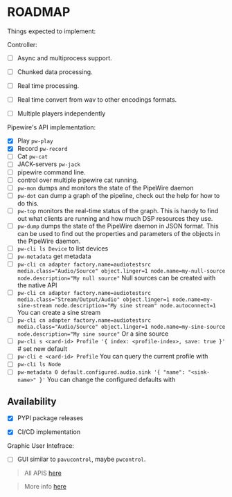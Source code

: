 # ROADMAP

Things expected to implement:

Controller:
- [ ] Async and multiprocess support.
- [ ] Chunked data processing.
- [ ] Real time processing.
- [ ] Real time convert from wav to other encodings formats.
- [ ] Multiple players independently


Pipewire's API implementation:

- [x] Play `pw-play`
- [x] Record `pw-record`
- [ ] Cat `pw-cat`
- [ ] JACK-servers `pw-jack`
- [ ] pipewire command line.
- [ ] control over multiple pipewire cat running.
- [ ] `pw-mon` dumps and monitors the state of the PipeWire daemon
- [ ] `pw-dot` can dump a graph of the pipeline, check out the help for how to do this.
- [ ] `pw-top` monitors the real-time status of the graph. This is handy to find out what clients are running and how much DSP resources they use.
- [ ] `pw-dump` dumps the state of the PipeWire daemon in JSON format. This can be used to find out the properties and parameters of the objects in the PipeWire daemon.
- [ ] `pw-cli ls Device` to list devices
- [ ] `pw-metadata` get metadata
- [ ] `pw-cli cn adapter factory.name=audiotestsrc media.class="Audio/Source" object.linger=1 node.name=my-null-source node.description="My null source"` Null sources can be created with the native API
- [ ] `pw-cli cn adapter factory.name=audiotestsrc media.class="Stream/Output/Audio" object.linger=1 node.name=my-sine-stream node.description="My sine stream" node.autoconnect=1` You can create a sine stream
- [ ] `pw-cli cn adapter factory.name=audiotestsrc media.class="Audio/Source" object.linger=1 node.name=my-sine-source node.description="My sine source"` Or a sine source
- [ ] `pw-cli s <card-id> Profile '{ index: <profile-index>, save: true }'` # set new default
- [ ] `pw-cli e <card-id> Profile` You can query the current profile with
- [ ] `pw-cli ls Node`
- [ ] `pw-metadata 0 default.configured.audio.sink '{ "name": "<sink-name>" }'` You can change the configured defaults with

## Availability

- [X] PYPI package releases
- [X] CI/CD implementation


Graphic User Intefrace:
- [ ] GUI similar to `pavucontrol`, maybe `pwcontrol`.


> All APIS [here](https://docs.pipewire.org/page_api.html)

> More info [here](https://gitlab.freedesktop.org/pipewire/pipewire/-/tree/master)